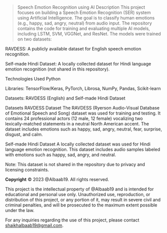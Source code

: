 > Speech Emotion Recognition using AI
Description
This project focuses on building a Speech Emotion Recognition (SER) system using Artificial Intelligence. The goal is to classify human emotions (e.g., happy, sad, angry, neutral) from audio input. The repository contains the code for training and evaluating multiple AI models, including LSTM, SVM, VGGNet, and ResNet. The models were trained on two datasets:

RAVDESS: A publicly available dataset for English speech emotion recognition.

Self-made Hindi Dataset: A locally collected dataset for Hindi language emotion recognition (not shared in this repository).

Technologies Used
Python

Libraries: TensorFlow/Keras, PyTorch, Librosa, NumPy, Pandas, Scikit-learn

Datasets: RAVDESS (English) and Self-made Hindi Dataset

Datasets
RAVDESS Dataset
The RAVDESS (Ryerson Audio-Visual Database of Emotional Speech and Song) dataset was used for training and testing. It contains 24 professional actors (12 male, 12 female) vocalizing two lexically-matched statements in a neutral North American accent. The dataset includes emotions such as happy, sad, angry, neutral, fear, surprise, disgust, and calm.

Self-made Hindi Dataset
A locally collected dataset was used for Hindi language emotion recognition. This dataset includes audio samples labeled with emotions such as happy, sad, angry, and neutral.

Note: This dataset is not shared in the repository due to privacy and licensing constraints.

**Copyright**
© 2023 @Albaab19. All rights reserved.

This project is the intellectual property of @Albaab19 and is intended for educational and personal use only. Unauthorized use, reproduction, or distribution of this project, or any portion of it, may result in severe civil and criminal penalties, and will be prosecuted to the maximum extent possible under the law.

For any inquiries regarding the use of this project, please contact shaikhalbaab19@gmail.com.
